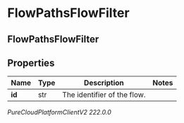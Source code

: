 # FlowPathsFlowFilter

## FlowPathsFlowFilter

## Properties

|Name | Type | Description | Notes|
|------------ | ------------- | ------------- | -------------|
| **id** | str | The identifier of the flow. | |



_PureCloudPlatformClientV2 222.0.0_

